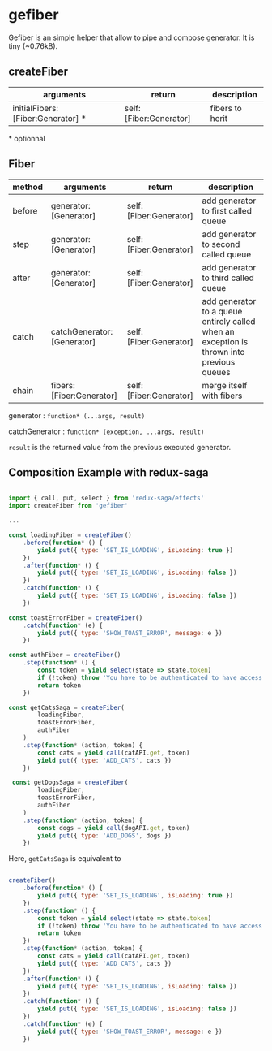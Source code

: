 
# gefiber

Gefiber is an simple helper that allow to pipe and compose generator.
It is tiny (~0.76kB).

## createFiber

|arguments|return|description|
|--|--|--|
|initialFibers:[Fiber:Generator] *|self:[Fiber:Generator]|fibers to herit

\* optionnal

## Fiber

|method|arguments|return|description|
|--|--|--|--|
|before|generator:[Generator]|self:[Fiber:Generator]|add generator to first called queue
|step|generator:[Generator]|self:[Fiber:Generator]|add generator to second called queue
|after|generator:[Generator]|self:[Fiber:Generator]|add generator to third  called queue
|catch|catchGenerator:[Generator]|self:[Fiber:Generator]|add generator to a queue entirely called when an exception is thrown into previous queues
|chain|fibers:[Fiber:Generator]|self:[Fiber:Generator]|merge itself with fibers


generator : `function* (...args, result)`

catchGenerator : `function* (exception, ...args, result)`

`result` is the returned value from the previous executed generator.

## Composition Example with redux-saga

```js

import { call, put, select } from 'redux-saga/effects'
import createFiber from 'gefiber'

...

const loadingFiber = createFiber()
	.before(function* () {
		yield put({ type: 'SET_IS_LOADING', isLoading: true })
	})
	.after(function* () {
		yield put({ type: 'SET_IS_LOADING', isLoading: false })
	})
	.catch(function* () {
		yield put({ type: 'SET_IS_LOADING', isLoading: false })
	})

const toastErrorFiber = createFiber()
	.catch(function* (e) {
		yield put({ type: 'SHOW_TOAST_ERROR', message: e })
	})

const authFiber = createFiber()
	.step(function* () {
		const token = yield select(state => state.token)
		if (!token) throw 'You have to be authenticated to have access to this feature'
		return token
	})

const getCatsSaga = createFiber(
		loadingFiber,
		toastErrorFiber,
		authFiber
	)
	.step(function* (action, token) {
		const cats = yield call(catAPI.get, token)
		yield put({ type: 'ADD_CATS', cats })
	})

 const getDogsSaga = createFiber(
		loadingFiber,
		toastErrorFiber,
		authFiber
	)
	.step(function* (action, token) {
		const dogs = yield call(dogAPI.get, token)
		yield put({ type: 'ADD_DOGS', dogs })
	})

```



Here, `getCatsSaga` is equivalent to

```jsx

createFiber()
	.before(function* () {
		yield put({ type: 'SET_IS_LOADING', isLoading: true })
	})
	.step(function* () {
		const token = yield select(state => state.token)
		if (!token) throw 'You have to be authenticated to have access to this feature'
		return token
	})
	.step(function* (action, token) {
		const cats = yield call(catAPI.get, token)
		yield put({ type: 'ADD_CATS', cats })
	})
	.after(function* () {
		yield put({ type: 'SET_IS_LOADING', isLoading: false })
	})
	.catch(function* () {
		yield put({ type: 'SET_IS_LOADING', isLoading: false })
	})
	.catch(function* (e) {
		yield put({ type: 'SHOW_TOAST_ERROR', message: e })
	})

```
